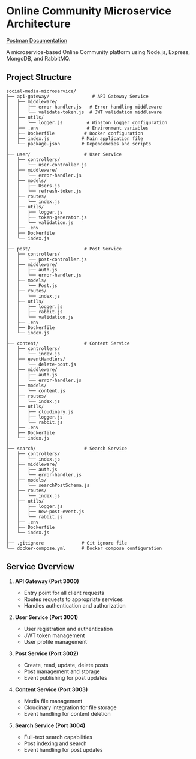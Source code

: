 # Online Community Microservice Architecture

[Postman Documentation](https://documenter.getpostman.com/view/31394126/2sAYkDPMcd)

A microservice-based Online Community platform using Node.js, Express, MongoDB, and RabbitMQ.

## Project Structure

```
social-media-microservice/
├── api-gateway/                # API Gateway Service
│   ├── middleware/
│   │   ├── error-handler.js   # Error handling middleware
│   │   └── validate-token.js  # JWT validation middleware
│   ├── utils/
│   │   └── logger.js         # Winston logger configuration
│   ├── .env                  # Environment variables
│   ├── Dockerfile           # Docker configuration
│   ├── index.js            # Main application file
│   └── package.json        # Dependencies and scripts
│
├── user/                    # User Service
│   ├── controllers/
│   │   └── user-controller.js
│   ├── middleware/
│   │   └── error-handler.js
│   ├── models/
│   │   ├── Users.js
│   │   └── refresh-token.js
│   ├── routes/
│   │   └── index.js
│   ├── utils/
│   │   ├── logger.js
│   │   ├── token-generator.js
│   │   └── validation.js
│   ├── .env
│   ├── Dockerfile
│   └── index.js
│
├── post/                    # Post Service
│   ├── controllers/
│   │   └── post-controller.js
│   ├── middleware/
│   │   ├── auth.js
│   │   └── error-handler.js
│   ├── models/
│   │   └── Post.js
│   ├── routes/
│   │   └── index.js
│   ├── utils/
│   │   ├── logger.js
│   │   ├── rabbit.js
│   │   └── validation.js
│   ├── .env
│   ├── Dockerfile
│   └── index.js
│
├── content/                 # Content Service
│   ├── controllers/
│   │   └── index.js
│   ├── eventHandlers/
│   │   └── delete-post.js
│   ├── middleware/
│   │   ├── auth.js
│   │   └── error-handler.js
│   ├── models/
│   │   └── content.js
│   ├── routes/
│   │   └── index.js
│   ├── utils/
│   │   ├── cloudinary.js
│   │   ├── logger.js
│   │   └── rabbit.js
│   ├── .env
│   ├── Dockerfile
│   └── index.js
│
├── search/                  # Search Service
│   ├── controllers/
│   │   └── index.js
│   ├── middleware/
│   │   ├── auth.js
│   │   └── error-handler.js
│   ├── models/
│   │   └── searchPostSchema.js
│   ├── routes/
│   │   └── index.js
│   ├── utils/
│   │   ├── logger.js
│   │   ├── new-post-event.js
│   │   └── rabbit.js
│   ├── .env
│   ├── Dockerfile
│   └── index.js
│
├── .gitignore              # Git ignore file
└── docker-compose.yml      # Docker compose configuration
```

## Service Overview

1. **API Gateway (Port 3000)**
   - Entry point for all client requests
   - Routes requests to appropriate services
   - Handles authentication and authorization

2. **User Service (Port 3001)**
   - User registration and authentication
   - JWT token management
   - User profile management

3. **Post Service (Port 3002)**
   - Create, read, update, delete posts
   - Post management and storage
   - Event publishing for post updates

4. **Content Service (Port 3003)**
   - Media file management
   - Cloudinary integration for file storage
   - Event handling for content deletion

5. **Search Service (Port 3004)**
   - Full-text search capabilities
   - Post indexing and search
   - Event handling for post updates